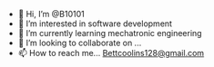 - 👋 Hi, I’m @B10101
- 👀 I’m interested in software development
- 🌱 I’m currently learning mechatronic engineering
- 💞️ I’m looking to collaborate on ...
- 📫 How to reach me... Bettcoolins128@gmail.com

<!---
B10101/B10101 is a ✨ special ✨ repository because its `README.md` (this file) appears on your GitHub profile.
You can click the Preview link to take a look at your changes.
--->
